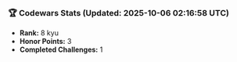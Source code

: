 ### 🏆 Codewars Stats (Updated: 2025-10-06 02:16:58 UTC)

- **Rank:** 8 kyu
- **Honor Points:** 3
- **Completed Challenges:** 1

